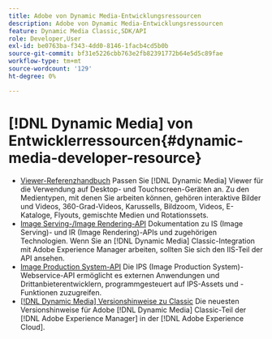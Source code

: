 ```yaml
---
title: Adobe von Dynamic Media-Entwicklungsressourcen
description: Adobe von Dynamic Media-Entwicklungsressourcen
feature: Dynamic Media Classic,SDK/API
role: Developer,User
exl-id: be0763ba-f343-4dd0-8146-1facb4cd5b0b
source-git-commit: bf31e5226cbb763e2fb82391772b64e5d5c89fae
workflow-type: tm+mt
source-wordcount: '129'
ht-degree: 0%

---
```


# [!DNL Dynamic Media] von Entwicklerressourcen{#dynamic-media-developer-resource}

* [Viewer-Referenzhandbuch](/help/aem-viewers-ref/homeviewers.md)<!-- (https://experienceleague.adobe.com/docs/dynamic-media-developer-resources/library/homeviewers.html?lang=de) -->
Passen Sie [!DNL Dynamic Media] Viewer für die Verwendung auf Desktop- und Touchscreen-Geräten an. Zu den Medientypen, mit denen Sie arbeiten können, gehören interaktive Bilder und Videos, 360-Grad-Videos, Karussells, Bildzoom, Videos, E-Kataloge, Flyouts, gemischte Medien und Rotationssets.
* [Image Serving-/Image Rendering-API](/help/aem-is-ir-api/homeisir.md)<!-- (https://experienceleague.adobe.com/docs/dynamic-media-developer-resources/image-serving-api/homeisir.html?lang=de) -->
Dokumentation zu IS (Image Serving)- und IR (Image Rendering)-APIs und zugehörigen Technologien. Wenn Sie an [!DNL Dynamic Media] Classic-Integration mit Adobe Experience Manager arbeiten, sollten Sie sich den IIS-Teil der API ansehen.
* [Image Production System-API](/help/aem-ips-api/c-overview.md)
Die IPS (Image Production System)-Webservice-API ermöglicht es externen Anwendungen und Drittanbieterentwicklern, programmgesteuert auf IPS-Assets und -Funktionen zuzugreifen.
* [[!DNL Dynamic Media] Versionshinweise zu Classic](/help/s7-release-notes/s7rn2017.md)
Die neuesten Versionshinweise für Adobe [!DNL Dynamic Media] Classic-Teil der [!DNL Adobe Experience Manager] in der [!DNL Adobe Experience Cloud].
